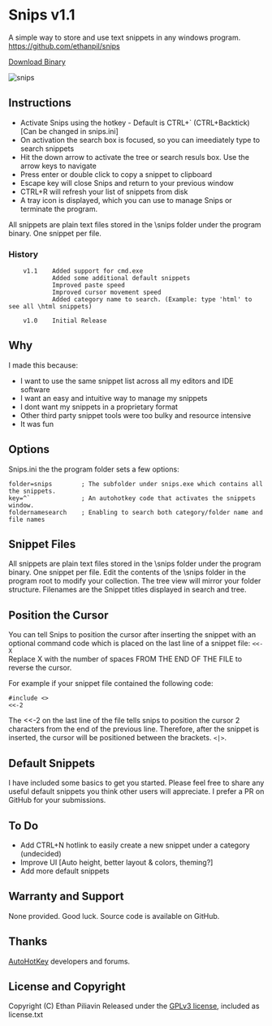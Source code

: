 # Snips v1.1
A simple way to store and use text snippets in any windows program.
https://github.com/ethanpil/snips

[Download Binary](https://github.com/ethanpil/snips/releases)

![snips](https://cloud.githubusercontent.com/assets/254784/21910990/78f0bc36-d8ec-11e6-84c8-88a801bd4d20.gif)

## Instructions

* Activate Snips using the hotkey - Default is CTRL+` (CTRL+Backtick) [Can be changed in snips.ini]
* On activation the search box is focused, so you can imeediately type to search snippets 
* Hit the down arrow to activate the tree or search resuls box. Use the arrow keys to navigate 
* Press enter or double click to copy a snippet to clipboard
* Escape key will close Snips and return to your previous window
* CTRL+R will refresh your list of snippets from disk
* A tray icon is displayed, which you can use to manage Snips or terminate the program.

All snippets are plain text files stored in the \snips folder under the program binary. One snippet per file. 

### History

````
    v1.1    Added support for cmd.exe
            Added some additional default snippets
            Improved paste speed
            Improved cursor movement speed
            Added category name to search. (Example: type 'html' to see all \html snippets)

    v1.0    Initial Release

````

## Why

I made this because:

 * I want to use the same snippet list across all my editors and IDE software
 * I want an easy and intuitive way to manage my snippets
 * I dont want my snippets in a proprietary format
 * Other third party snippet tools were too bulky and resource intensive
 * It was fun

## Options

Snips.ini the the program folder sets a few options:

    folder=snips        ; The subfolder under snips.exe which contains all the snippets.
    key=^`              ; An autohotkey code that activates the snippets window.
    foldernamesearch    ; Enabling to search both category/folder name and file names

## Snippet Files

All snippets are plain text files stored in the \snips folder under the program binary. One snippet per file. Edit the contents of the \snips folder in the program root to modify your collection. The tree view will mirror your folder structure. Filenames are the Snippet titles displayed in search and tree.

## Position the Cursor

You can tell Snips to position the cursor after inserting the snippet with an optional command code which is placed on the last line of a snippet file: `<<-X`   
Replace X with the number of spaces FROM THE END OF THE FILE to reverse the cursor. 

For example if your snippet file contained the following code:

    #include <>
    <<-2

The <<-2 on the last line of the file tells snips to position the cursor 2 characters from the end of the previous line. Therefore, after the snippet is inserted, the cursor will be positioned between the brackets. `<|>`.

## Default Snippets

I have included some basics to get you started. Please feel free to share any useful default snippets you think other users will appreciate. I prefer a PR on GitHub for your submissions.

## To Do

* Add CTRL+N hotlink to easily create a new snippet under a category (undecided)
* Improve UI [Auto height, better layout & colors, theming?]
* Add more default snippets

## Warranty and Support

None provided. Good luck. Source code is available on GitHub.

## Thanks

[AutoHotKey](https://autohotkey.com/) developers and forums.

## License and Copyright
Copyright (C) Ethan Piliavin
Released under the [GPLv3 license](https://www.gnu.org/licenses/gpl-3.0.en.html), included as license.txt
